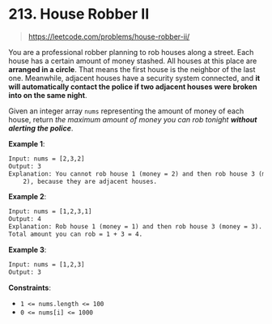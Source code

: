 # 213. House Robber II

> <https://leetcode.com/problems/house-robber-ii/>

You are a professional robber planning to rob houses along a street. Each house
has a certain amount of money stashed. All houses at this place are
**arranged in a circle**. That means the first house is the neighbor of the
last one. Meanwhile, adjacent houses have a security system connected, and
**it will automatically contact the police if two adjacent houses were broken
into on the same night**.

Given an integer array `nums` representing the amount of money of each house,
return *the maximum amount of money you can rob tonight **without alerting the
police***.

**Example 1**:

```txt
Input: nums = [2,3,2]
Output: 3
Explanation: You cannot rob house 1 (money = 2) and then rob house 3 (money =
    2), because they are adjacent houses.
```

**Example 2**:

```txt
Input: nums = [1,2,3,1]
Output: 4
Explanation: Rob house 1 (money = 1) and then rob house 3 (money = 3).
Total amount you can rob = 1 + 3 = 4.
```

**Example 3**:

```txt
Input: nums = [1,2,3]
Output: 3
```

**Constraints**:

- `1 <= nums.length <= 100`
- `0 <= nums[i] <= 1000`
